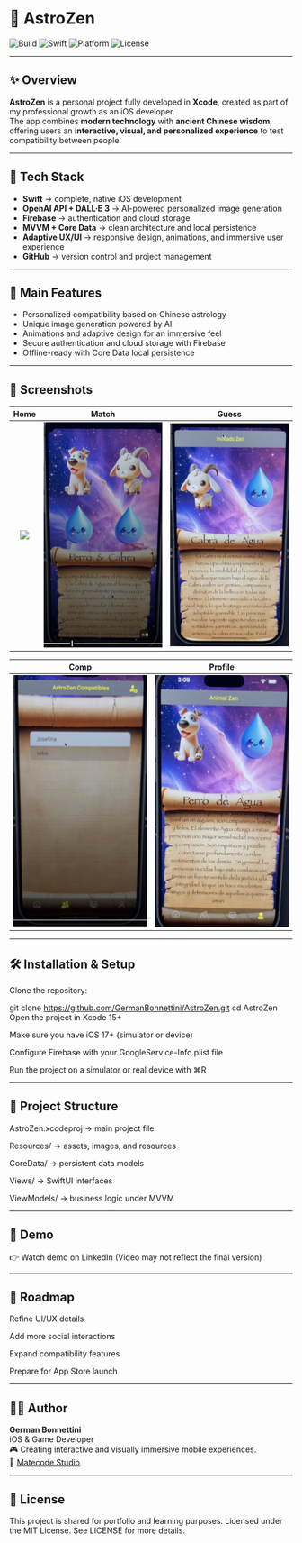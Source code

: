 # 🌌 AstroZen  

![Build](https://img.shields.io/badge/build-passing-brightgreen)
![Swift](https://img.shields.io/badge/Swift-6.2-orange?logo=swift&logoColor=white)
![Platform](https://img.shields.io/badge/platform-iOS%2017+-lightgrey?logo=apple)
![License](https://img.shields.io/badge/license-MIT-blue)

---

## ✨ Overview  

**AstroZen** is a personal project fully developed in **Xcode**, created as part of my professional growth as an iOS developer.  
The app combines **modern technology** with **ancient Chinese wisdom**, offering users an **interactive, visual, and personalized experience** to test compatibility between people.  

---

## 🚀 Tech Stack  

- **Swift** → complete, native iOS development  
- **OpenAI API + DALL·E 3** → AI-powered personalized image generation  
- **Firebase** → authentication and cloud storage  
- **MVVM + Core Data** → clean architecture and local persistence  
- **Adaptive UX/UI** → responsive design, animations, and immersive user experience  
- **GitHub** → version control and project management  

---

## 📱 Main Features  

- Personalized compatibility based on Chinese astrology  
- Unique image generation powered by AI  
- Animations and adaptive design for an immersive feel  
- Secure authentication and cloud storage with Firebase  
- Offline-ready with Core Data local persistence  

---

## 📸 Screenshots

|                     Home                     |                         Match                       |                      Guess                       |                                    
| :------------------------------------------: | :--------------------------------------------------:| :----------------------------------------------: | 
| <img src="*/Screenshots/Match.png)" width="250"> |  <img src="Screenshots/Match.png" width="250"> | <img src="Screenshots/Invitado.png" width="250"> | 

|                        Comp                        |                     Profile                     |
| :------------------------------------------------: | :---------------------------------------------: |
| <img src="Screenshots/Compatible.png" width="250"> | <img src="Screenshots/Profile.png" width="250"> |

---

## 🛠️ Installation & Setup  

Clone the repository:  

git clone https://github.com/GermanBonnettini/AstroZen.git
cd AstroZen
Open the project in Xcode 15+

Make sure you have iOS 17+ (simulator or device)

Configure Firebase with your GoogleService-Info.plist file

Run the project on a simulator or real device with ⌘R

---

## 📂 Project Structure

AstroZen.xcodeproj → main project file

Resources/ → assets, images, and resources

CoreData/ → persistent data models

Views/ → SwiftUI interfaces

ViewModels/ → business logic under MVVM

---

## 🎥 Demo

👉 Watch demo on LinkedIn
(Video may not reflect the final version)

---

## 📌 Roadmap

Refine UI/UX details

Add more social interactions

Expand compatibility features

Prepare for App Store launch

---

## 🧑‍💻 Author

**German Bonnettini**  
iOS & Game Developer  
🎮 Creating interactive and visually immersive mobile experiences.  
📍 [Matecode Studio](https://matecodestudio.io/)

---

## 📜 License
This project is shared for portfolio and learning purposes.
Licensed under the MIT License. See LICENSE for more details.
